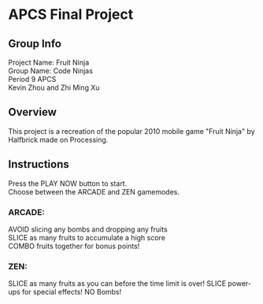 # APCS Final Project
## Group Info
Project Name: Fruit Ninja  
Group Name: Code Ninjas  
Period 9 APCS  
Kevin Zhou and Zhi Ming Xu  
## Overview
This project is a recreation of the popular 2010 mobile game "Fruit Ninja" by Halfbrick made on Processing.
## Instructions
Press the PLAY NOW button to start.  
Choose between the ARCADE and ZEN gamemodes.  
### ARCADE:  
AVOID slicing any bombs and dropping any fruits  
SLICE as many fruits to accumulate a high score  
COMBO fruits together for bonus points!  
### ZEN:  
SLICE as many fruits as you can before the time limit is over!
SLICE power-ups for special effects!
NO Bombs!
